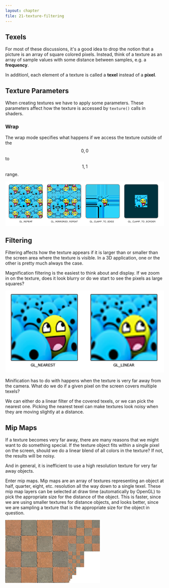 ```yaml
---
layout: chapter
file: 21-texture-filtering
---
```




## Texels

For most of these discussions, it's a good idea to drop the notion that a picture is an array of square colored pixels.
Instead, think of a texture as an array of sample values with some distance between samples, e.g. a **frequency**.

In additionl, each element of a texture is called a **texel** instead of a **pixel**.



## Texture Parameters

When creating textures we have to apply some parameters.
These parameters affect how the texture is accessed by `texture()` calls in shaders.

### Wrap

The wrap mode specifies what happens if we access the texture outside of the $$ 0, 0 $$ to $$ 1, 1 $$ range.

![21-figure-wrap](21-figure-wrap.png)


## Filtering

Filtering affects how the texture appears if it is larger than or smaller than the screen area where the texture is visible.
In a 3D application, one or the other is pretty much always the case.

Magnification filtering is the easiest to think about and display.
If we zoom in on the texture, does it look blurry or do we start to see the pixels as large squares?

![21-figure-mag-filter](21-figure-mag-filter.png)

Minification has to do with happens when the texture is very far away from the camera.
What do we do if a given pixel on the screen covers multiple texels?


We can either do a linear filter of the covered texels, or we can pick the nearest one.
Picking the nearest texel can make textures look noisy when they are moving slightly at a distance.


## Mip Maps

If a texture becomes very far away, there are many reasons that we might want to do something special.
If the texture object fits within a single pixel on the screen, should we do a linear blend of all colors in the texture?
If not, the results will be noisy.

And in general, it is inefficient to use a high resolution texture for very far away objects.

Enter mip maps.
Mip maps are an array of textures representing an object at half, quarter, eight, etc. resolution all the way down to a single texel.
These mip map layers can be selected at draw time (automatically by OpenGL) to pick the appropriate size for the distance of the object.
This is faster, since we are using smaller textures for distance objects, and looks better,
since we are sampling a texture that is the appropriate size for the object in question.

![21-figure-mipmap](21-figure-mipmap.png)
